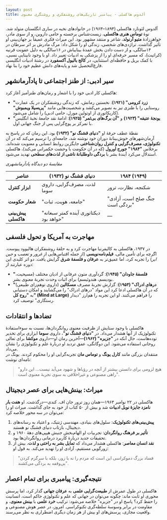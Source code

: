 ```yaml
---
layout: post
title: آلدوس هاکسلی - پیامبر تاریکی‌های روشنفکری و روشنگری معنوی
---
```


آلدوس لئونارد هاکسلی (۱۸۹۴–۱۹۶۳) در خانوادهای نخبه در ساری انگلستان متولد شد. نوهٔ **توماس هنری هاکسلی**، زیست‌شناس برجسته و حامی داروین، و از سوی مادر، خواهرزادهٔ **متیو آرنولد**، شاعر و منتقد مشهور بود. این میراث فکری عمیقاً بر جهان‌بینی او تأثیر گذاشت. تراژدی‌های شخصی، زندگی او را شکل داد: مرگ مادرش بر اثر سرطان در ۱۴سالگی، و از دست دادن بخش عمدهٔ بیناییاش در ۱۶سالگی به دلیل عفونت قرنیه (کراتیت)، که مسیر حرفه‌ای او را از پزشکی به ادبیات تغییر داد. او با وجود نابینایی نسبی، با کمک بریل و حافظه‌ای استثنایی، در **کالج بالیول آکسفورد** در رشتهٔ ادبیات انگلیسی فارغ‌التحصیل شد و پایه‌های دانش عظیم خود را بنا نهاد.  

## سیر ادبی: از طنز اجتماعی تا پادآرمانشهر  
هاکسلی کار ادبی خود را با اشعار و رمان‌های طنزآمیز آغاز کرد:  
- **"زرد کرومی" (۱۹۲۱)**: نخستین رمانش، که زندگی روشنفکران در یک عمارت روستایی را با طنزی تیز به تصویر می‌کشد و شخصیت‌هایی مانند **"پریسیلا ویمبوش"** (کاریکاتوری از اوتولین مورل، حامی ادبی) را شامل می‌شود.  
- **"یونجهٔ عتیقه" (۱۹۲۳)** و **"آن برگ‌های بی‌ثمر" (۱۹۲۵)**: ادامهٔ نقد جامعهٔ نخبهٔ انگلیس با تمرکز بر پوچ‌گرایی پس از جنگ جهانی اول.  

نقطهٔ عطف حرفهٔ او **"دنیای قشنگ نو" (۱۹۳۲)** بود. این رمان که در پاسخ به آرمان‌شهرهای خوش‌بینانهٔ دوران خود نوشته شد، جامعه‌ای را ترسیم می‌کند که در آن **تکنولوژی، مصرف‌گرایی و کنترل روان‌شناختی** جایگزین روابط انسانی و معنویت شده‌اند. برخلاس **"۱۹۸۴" جورج اورول** (که در آن حکومت با وحشت حکمرانی می‌کند)، هاکسلی استدلال می‌کرد آیندهٔ بشر با **بردگی داوطلبانهٔ ناشی از لذت‌های سطحی** تهدید می‌شود.  

*مقایسهٔ دو دیدگاه پادآرمانشهری*  

| **عناصر**          | **دنیای قشنگ نو (۱۹۳۲)**      | **۱۹۸۴ (۱۹۴۹)**             |  
|---------------------|-------------------------------|----------------------------|  
| **ابزار کنترل**     | لذت، مصرف‌گرایی، داروی سوما   | شکنجه، نظارت، ترور         |  
| **شعار حکومت**      | "جامعه، هویت، ثبات"          | "جنگ صلح است، آزادی بردگی است" |  
| **پیش‌بینی هاکسلی** | "دیکتاتوری آینده کمتر سبعانه خواهد بود" | —                          |  

## مهاجرت به آمریکا و تحول فلسفی  
در ۱۹۳۷، هاکسلی به کالیفرنیا مهاجرت کرد و به حلقهٔ روشنفکران هالیوود پیوست. اگرچه برای تأمین مالی، **فیلم‌نامه‌نویسی** (از جمله اقتباس‌هایی از *غرور و تعصب* و *جین ایر*) را تجربه کرد، اما عمیق‌تر به **عرفان و فلسفهٔ شرق** گرایش یافت. دو اثر کلیدی این دوره عبارتند از:  
- **"فلسفهٔ جاودان" (۱۹۴۵)**: گردآوری متون عرفانی از ادیان مختلف (مسیحیت، بودیسم، هندوئیسم) برای اثبات وحدت تجربهٔ معنوی بشر.  
- **"درهای ادراک" (۱۹۵۴)**: گزارش تجربهٔ مصرف **مسکالین** (داروی توهم‌زای طبیعی) که در آن هاکسلی ادعا کرد این مواد "درهای ادراک" را می‌گشایند و امکان دستیابی به **"روح کل" (Mind at Large)** را فراهم می‌کنند. او این تجربه را هم‌ارز "دیدار رستگاری" توصیف کرد.  

## تضادها و انتقادات  
هاکسلی با وجود ستایش از ظرفیت معنوی روانگردان‌ها، نسبت به سوءاستفادهٔ تکنولوژیک از آنها هشدار می‌داد. در **"دنیای قشنگ نو"**، داروی **سوما** ابزاری برای تخدیر توده‌هاست، حال آنکه در **"جزیره" (۱۹۶۲)**—آخرین رمان او—داروی **موکشا** برای تعالی روحانی استفاده می‌شود. این دوگانگی، عمق تردید او دربارهٔ علم و تکنولوژی را نشان می‌داد.  
منتقدان بزرگی مانند **کارل یونگ** و **توماس مان** تجربه‌گرایی او را محکوم کردند. یونگ در نامه‌ای نوشت:  
> "هیچ لزومی برای دانستن بیشتر از آنچه در رؤیاها و شهود می‌آید نیست... این دارو راهی مصنوعی و غیراخلاقی به سوی تجربهٔ معنوی است".  

## میراث: بینش‌هایی برای عصر دیجیتال  
هاکسلی در ۲۲ نوامبر ۱۹۶۳—همان روز ترور جان اف. کندی—درگذشت. او **هفت بار نامزد جایزهٔ نوبل ادبیات** شد و بیش از ۵۰ کتاب از خود به جای گذاشت. میراث او را می‌توان در سه محور خلاصه کرد:  
1. **پیش‌بینی‌های تکنولوژیک**: سلول‌های بنیادی، مهندسی ژنتیک، و اعتیاد به رسانه‌های دیجیتال، بازتاب دنیای قشنگ نو هستند.  
2. **تأثیر بر فرهنگ روانگردان**: تجربیات او الهام‌بخش جنبش هیپی‌های دههٔ ۱۹۶۰ و تحقیقات جدید دربارهٔ کاربرد درمانی روانگردان‌ها بود.  
3. **نقد انسان معاصر**: هاکسلی هشدار می‌داد که **تمایل بشر به راحتی و لذت**، بیش از زورگویی مستقیم، آزادی او را تهدید می‌کند. به قول او:  
> "فساد بزرگ دموکراسی این است که مردم را نه با زور، بلکه با سرگرم کردن بی‌وقفه به بردگی می‌کشند".  

## نتیجه‌گیری: پیامبری برای تمام اعصار  
هاکسلی در طول عمرش از **طبیعت‌گرایی علمی** به **عرفان جهانی** گذار کرد، اما پرسش محوری او ثابت ماند: چگونه می‌توان در جهانی که علم و تکنولوژی حاکم است، انسانیت را حفظ کرد؟ پاسخ او در "جزیره" خلاصه می‌شود: ترکیب **خرد علمی** با **بینش معنوی**، و مقاومت در برابر وسوسهٔ سلطه‌گری تکنوکراسی. امروز، در عصر هوش مصنوعی و واقعیت مجازی، پرسش‌های او بیش از هر زمان دیگری اضطراری به نظر می‌رسند.
